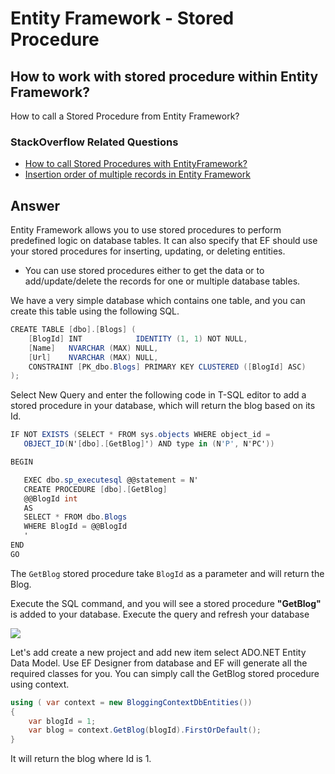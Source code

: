 # Entity Framework - Stored Procedure

## How to work with stored procedure within Entity Framework? 

How to call a Stored Procedure from Entity Framework?

### StackOverflow Related Questions

 - [How to call Stored Procedures with EntityFramework?](https://stackoverflow.com/questions/14264750/how-to-call-stored-procedures-with-entityframework)
 - [Insertion order of multiple records in Entity Framework](https://stackoverflow.com/questions/39062972/execute-stored-procedure-using-entity-framework)

## Answer

Entity Framework allows you to use stored procedures to perform predefined logic on database tables. It can also specify that EF should use your stored procedures for inserting, updating, or deleting entities.

 - You can use stored procedures either to get the data or to add/update/delete the records for one or multiple database tables.

We have a very simple database which contains one table, and you can create this table using the following SQL.


```csharp
CREATE TABLE [dbo].[Blogs] (
    [BlogId] INT            IDENTITY (1, 1) NOT NULL,
    [Name]   NVARCHAR (MAX) NULL,
    [Url]    NVARCHAR (MAX) NULL,
    CONSTRAINT [PK_dbo.Blogs] PRIMARY KEY CLUSTERED ([BlogId] ASC)
);
``` 

Select New Query and enter the following code in T-SQL editor to add a stored procedure in your database, which will return the blog based on its Id.


```csharp
IF NOT EXISTS (SELECT * FROM sys.objects WHERE object_id = 
   OBJECT_ID(N'[dbo].[GetBlog]') AND type in (N'P', N'PC'))

BEGIN

   EXEC dbo.sp_executesql @@statement = N'
   CREATE PROCEDURE [dbo].[GetBlog]
   @@BlogId int
   AS
   SELECT * FROM dbo.Blogs 
   WHERE BlogId = @@BlogId
   '
END
GO
``` 

The `GetBlog` stored procedure take `BlogId` as a parameter and will return the Blog.

Execute the SQL command, and you will see a stored procedure **"GetBlog"** is added to your database. Execute the query and refresh your database

<img src="{{ site.github.url }}/images/stored-procedure-in-db.png">

Let's add create a new project and add new item select ADO.NET Entity Data Model. Use EF Designer from database and EF will generate all the required classes for you. You can simply call the GetBlog stored procedure using context.


```csharp
using ( var context = new BloggingContextDbEntities())
{
    var blogId = 1;
    var blog = context.GetBlog(blogId).FirstOrDefault();
}
``` 

It will return the blog where Id is 1. 